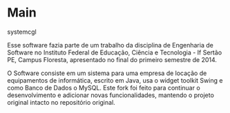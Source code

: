 Main
====

systemcgl 

Esse software fazia parte de um trabalho da disciplina de Engenharia de Software no
Instituto Federal de Educação, Ciência e Tecnologia - If Sertão PE, Campus Floresta, 
apresentado no final do primeiro semestre de 2014.

O Software consiste em um sistema para uma empresa de locação de equipamentos de informática,
escrito em Java, usa o widget toolkit Swing e como Banco de Dados o MySQL. Este fork foi feito
para continuar o desenvolvimento e adicionar novas funcionalidades, mantendo o projeto original 
intacto no repositório original.
